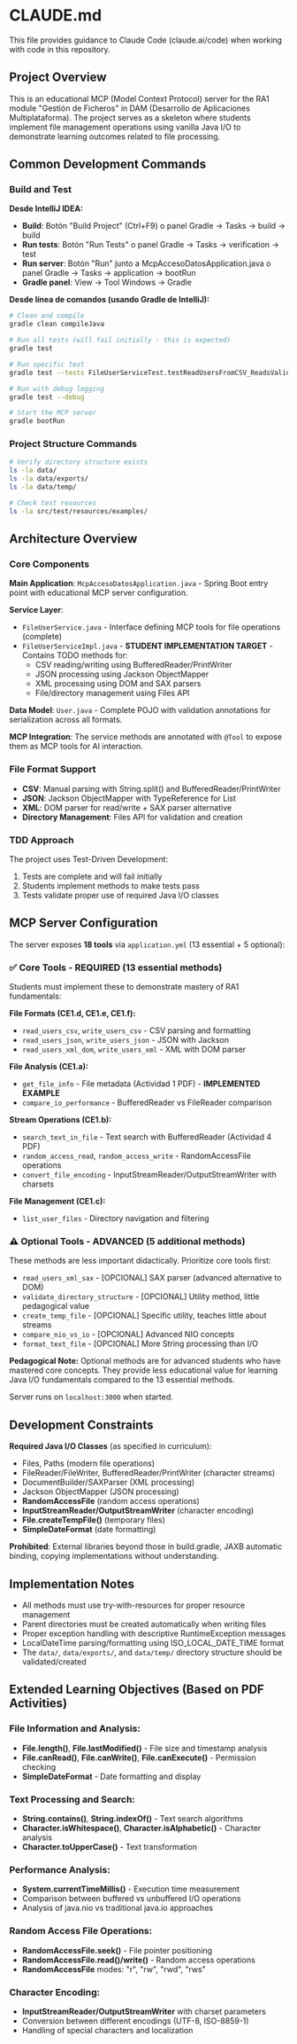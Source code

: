 # CLAUDE.md

This file provides guidance to Claude Code (claude.ai/code) when working with code in this repository.

## Project Overview

This is an educational MCP (Model Context Protocol) server for the RA1 module "Gestión de Ficheros" in DAM (Desarrollo de Aplicaciones Multiplataforma). The project serves as a skeleton where students implement file management operations using vanilla Java I/O to demonstrate learning outcomes related to file processing.

## Common Development Commands

### Build and Test

**Desde IntelliJ IDEA:**
- **Build**: Botón "Build Project" (Ctrl+F9) o panel Gradle → Tasks → build → build
- **Run tests**: Botón "Run Tests" o panel Gradle → Tasks → verification → test
- **Run server**: Botón "Run" junto a McpAccesoDatosApplication.java o panel Gradle → Tasks → application → bootRun
- **Gradle panel**: View → Tool Windows → Gradle

**Desde línea de comandos (usando Gradle de IntelliJ):**
```bash
# Clean and compile
gradle clean compileJava

# Run all tests (will fail initially - this is expected)
gradle test

# Run specific test
gradle test --tests FileUserServiceTest.testReadUsersFromCSV_ReadsValidFile

# Run with debug logging
gradle test --debug

# Start the MCP server
gradle bootRun
```

### Project Structure Commands
```bash
# Verify directory structure exists
ls -la data/
ls -la data/exports/
ls -la data/temp/

# Check test resources
ls -la src/test/resources/examples/
```

## Architecture Overview

### Core Components

**Main Application**: `McpAccesoDatosApplication.java` - Spring Boot entry point with educational MCP server configuration.

**Service Layer**: 
- `FileUserService.java` - Interface defining MCP tools for file operations (complete)
- `FileUserServiceImpl.java` - **STUDENT IMPLEMENTATION TARGET** - Contains TODO methods for:
  - CSV reading/writing using BufferedReader/PrintWriter
  - JSON processing using Jackson ObjectMapper  
  - XML processing using DOM and SAX parsers
  - File/directory management using Files API

**Data Model**: `User.java` - Complete POJO with validation annotations for serialization across all formats.

**MCP Integration**: The service methods are annotated with `@Tool` to expose them as MCP tools for AI interaction.

### File Format Support
- **CSV**: Manual parsing with String.split() and BufferedReader/PrintWriter
- **JSON**: Jackson ObjectMapper with TypeReference for List<User>
- **XML**: DOM parser for read/write + SAX parser alternative
- **Directory Management**: Files API for validation and creation

### TDD Approach
The project uses Test-Driven Development:
1. Tests are complete and will fail initially
2. Students implement methods to make tests pass
3. Tests validate proper use of required Java I/O classes

## MCP Server Configuration

The server exposes **18 tools** via `application.yml` (13 essential + 5 optional):

### ✅ Core Tools - REQUIRED (13 essential methods)

Students must implement these to demonstrate mastery of RA1 fundamentals:

**File Formats (CE1.d, CE1.e, CE1.f):**
- `read_users_csv`, `write_users_csv` - CSV parsing and formatting
- `read_users_json`, `write_users_json` - JSON with Jackson
- `read_users_xml_dom`, `write_users_xml` - XML with DOM parser

**File Analysis (CE1.a):**
- `get_file_info` - File metadata (Actividad 1 PDF) - **IMPLEMENTED EXAMPLE**
- `compare_io_performance` - BufferedReader vs FileReader comparison

**Stream Operations (CE1.b):**
- `search_text_in_file` - Text search with BufferedReader (Actividad 4 PDF)
- `random_access_read`, `random_access_write` - RandomAccessFile operations
- `convert_file_encoding` - InputStreamReader/OutputStreamWriter with charsets

**File Management (CE1.c):**
- `list_user_files` - Directory navigation and filtering

### ⚠️ Optional Tools - ADVANCED (5 additional methods)

These methods are less important didactically. Prioritize core tools first:

- `read_users_xml_sax` - [OPCIONAL] SAX parser (advanced alternative to DOM)
- `validate_directory_structure` - [OPCIONAL] Utility method, little pedagogical value
- `create_temp_file` - [OPCIONAL] Specific utility, teaches little about streams
- `compare_nio_vs_io` - [OPCIONAL] Advanced NIO concepts
- `format_text_file` - [OPCIONAL] More String processing than I/O

**Pedagogical Note:** Optional methods are for advanced students who have mastered core concepts.
They provide less educational value for learning Java I/O fundamentals compared to the 13 essential methods.

Server runs on `localhost:3000` when started.

## Development Constraints

**Required Java I/O Classes** (as specified in curriculum):
- Files, Paths (modern file operations)
- FileReader/FileWriter, BufferedReader/PrintWriter (character streams)
- DocumentBuilder/SAXParser (XML processing)
- Jackson ObjectMapper (JSON processing)
- **RandomAccessFile** (random access operations)
- **InputStreamReader/OutputStreamWriter** (character encoding)
- **File.createTempFile()** (temporary files)
- **SimpleDateFormat** (date formatting)

**Prohibited**: External libraries beyond those in build.gradle, JAXB automatic binding, copying implementations without understanding.

## Implementation Notes

- All methods must use try-with-resources for proper resource management
- Parent directories must be created automatically when writing files
- Proper exception handling with descriptive RuntimeException messages
- LocalDateTime parsing/formatting using ISO_LOCAL_DATE_TIME format
- The `data/`, `data/exports/`, and `data/temp/` directory structure should be validated/created

## Extended Learning Objectives (Based on PDF Activities)

### File Information and Analysis:
- **File.length()**, **File.lastModified()** - File size and timestamp analysis
- **File.canRead()**, **File.canWrite()**, **File.canExecute()** - Permission checking
- **SimpleDateFormat** - Date formatting and display

### Text Processing and Search:
- **String.contains()**, **String.indexOf()** - Text search algorithms
- **Character.isWhitespace()**, **Character.isAlphabetic()** - Character analysis
- **Character.toUpperCase()** - Text transformation

### Performance Analysis:
- **System.currentTimeMillis()** - Execution time measurement
- Comparison between buffered vs unbuffered I/O operations
- Analysis of java.nio vs traditional java.io approaches

### Random Access File Operations:
- **RandomAccessFile.seek()** - File pointer positioning
- **RandomAccessFile.read()/write()** - Random access operations
- **RandomAccessFile** modes: "r", "rw", "rwd", "rws"

### Character Encoding:
- **InputStreamReader/OutputStreamWriter** with charset parameters
- Conversion between different encodings (UTF-8, ISO-8859-1)
- Handling of special characters and localization